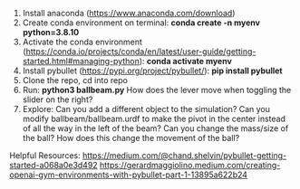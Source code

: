1. Install anaconda (https://www.anaconda.com/download)
3. Create conda environment on terminal: **conda create -n myenv python=3.8.10**
4. Activate the conda environment (https://conda.io/projects/conda/en/latest/user-guide/getting-started.html#managing-python): **conda activate myenv**
5. Install pybullet (https://pypi.org/project/pybullet/): **pip install pybullet**
6. Clone the repo, cd into repo
7. Run: **python3 ballbeam.py**
    How does the lever move when toggling the slider on the right?  
9. Explore:
    Can you add a different object to the simulation?
    Can you modify ballbeam/ballbeam.urdf to make the pivot in the center instead of all the way in the left of the beam?
    Can you change the mass/size of the ball? How does this change the movement of the ball?

Helpful Resources:
https://medium.com/@chand.shelvin/pybullet-getting-started-a068a0e3d492
https://gerardmaggiolino.medium.com/creating-openai-gym-environments-with-pybullet-part-1-13895a622b24


